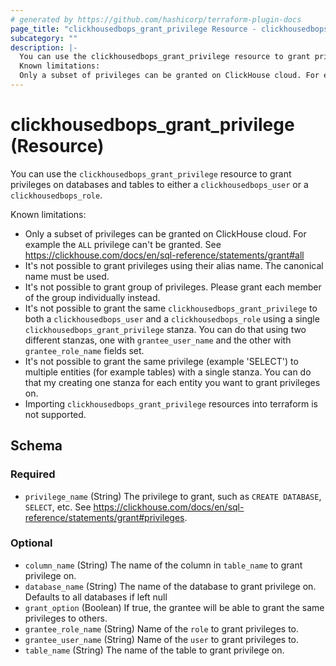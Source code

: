```yaml
---
# generated by https://github.com/hashicorp/terraform-plugin-docs
page_title: "clickhousedbops_grant_privilege Resource - clickhousedbops"
subcategory: ""
description: |-
  You can use the clickhousedbops_grant_privilege resource to grant privileges on databases and tables to either a clickhousedbops_user or a clickhousedbops_role.
  Known limitations:
  Only a subset of privileges can be granted on ClickHouse cloud. For example the ALL privilege can't be granted. See https://clickhouse.com/docs/en/sql-reference/statements/grant#allIt's not possible to grant privileges using their alias name. The canonical name must be used.It's not possible to grant group of privileges. Please grant each member of the group individually instead.It's not possible to grant the same clickhousedbops_grant_privilege to both a clickhousedbops_user and a clickhousedbops_role using a single clickhousedbops_grant_privilege stanza. You can do that using two different stanzas, one with grantee_user_name and the other with grantee_role_name fields set.It's not possible to grant the same privilege (example 'SELECT') to multiple entities (for example tables) with a single stanza. You can do that my creating one stanza for each entity you want to grant privileges on.Importing clickhousedbops_grant_privilege resources into terraform is not supported.
---
```


# clickhousedbops_grant_privilege (Resource)

You can use the `clickhousedbops_grant_privilege` resource to grant privileges on databases and tables to either a `clickhousedbops_user` or a `clickhousedbops_role`.

Known limitations:

- Only a subset of privileges can be granted on ClickHouse cloud. For example the `ALL` privilege can't be granted. See https://clickhouse.com/docs/en/sql-reference/statements/grant#all
- It's not possible to grant privileges using their alias name. The canonical name must be used.
- It's not possible to grant group of privileges. Please grant each member of the group individually instead.
- It's not possible to grant the same `clickhousedbops_grant_privilege` to both a `clickhousedbops_user` and a `clickhousedbops_role` using a single `clickhousedbops_grant_privilege` stanza. You can do that using two different stanzas, one with `grantee_user_name` and the other with `grantee_role_name` fields set.
- It's not possible to grant the same privilege (example 'SELECT') to multiple entities (for example tables) with a single stanza. You can do that my creating one stanza for each entity you want to grant privileges on.
- Importing `clickhousedbops_grant_privilege` resources into terraform is not supported.



<!-- schema generated by tfplugindocs -->
## Schema

### Required

- `privilege_name` (String) The privilege to grant, such as `CREATE DATABASE`, `SELECT`, etc. See https://clickhouse.com/docs/en/sql-reference/statements/grant#privileges.

### Optional

- `column_name` (String) The name of the column in `table_name` to grant privilege on.
- `database_name` (String) The name of the database to grant privilege on. Defaults to all databases if left null
- `grant_option` (Boolean) If true, the grantee will be able to grant the same privileges to others.
- `grantee_role_name` (String) Name of the `role` to grant privileges to.
- `grantee_user_name` (String) Name of the `user` to grant privileges to.
- `table_name` (String) The name of the table to grant privilege on.
